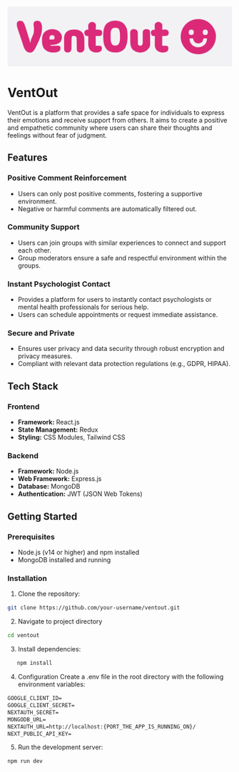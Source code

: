<div style="text-align: center;">
    <img src="/public/VentOut-logo.svg" alt="VentOut Logo" />
</div>


# VentOut

VentOut is a platform that provides a safe space for individuals to express their emotions and receive support from others. It aims to create a positive and empathetic community where users can share their thoughts and feelings without fear of judgment.

## Features

### Positive Comment Reinforcement
- Users can only post positive comments, fostering a supportive environment.
- Negative or harmful comments are automatically filtered out.

### Community Support
- Users can join groups with similar experiences to connect and support each other.
- Group moderators ensure a safe and respectful environment within the groups.

### Instant Psychologist Contact
- Provides a platform for users to instantly contact psychologists or mental health professionals for serious help.
- Users can schedule appointments or request immediate assistance.

### Secure and Private
- Ensures user privacy and data security through robust encryption and privacy measures.
- Compliant with relevant data protection regulations (e.g., GDPR, HIPAA).

## Tech Stack

### Frontend
- **Framework:** React.js
- **State Management:** Redux
- **Styling:** CSS Modules, Tailwind CSS

### Backend
- **Framework:** Node.js
- **Web Framework:** Express.js
- **Database:** MongoDB
- **Authentication:** JWT (JSON Web Tokens)

## Getting Started

### Prerequisites
- Node.js (v14 or higher) and npm installed
- MongoDB installed and running

### Installation
1. Clone the repository:
```bash
git clone https://github.com/your-username/ventout.git
```

2. Navigate to project directory 
 ```bash
cd ventout
```
   
3. Install dependencies:
```bash
   npm install
```
4. Configuration
Create a .env file in the root directory with the following environment variables:

```
GOOGLE_CLIENT_ID=
GOOGLE_CLIENT_SECRET=
NEXTAUTH_SECRET=
MONGODB_URL=
NEXTAUTH_URL=http://localhost:{PORT_THE_APP_IS_RUNNING_ON}/
NEXT_PUBLIC_API_KEY=
```

5. Run the development server:
```bash
npm run dev
```



   

